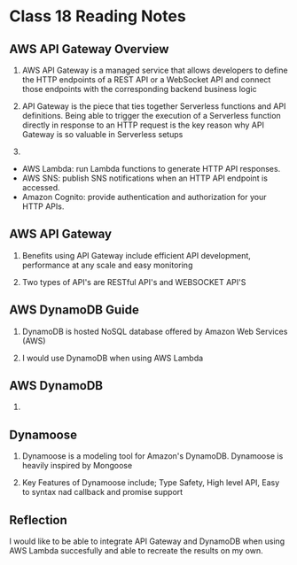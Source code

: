 # Class 18 Reading Notes

## AWS API Gateway Overview

1) AWS API Gateway is a managed service that allows developers to define the HTTP endpoints of a REST API or a WebSocket API and connect those endpoints with the corresponding backend business logic

2) API Gateway is the piece that ties together Serverless functions and API definitions. Being able to trigger the execution of a Serverless function directly in response to an HTTP request is the key reason why API Gateway is so valuable in Serverless setups

3)

- AWS Lambda: run Lambda functions to generate HTTP API responses.
- AWS SNS: publish SNS notifications when an HTTP API endpoint is accessed.
- Amazon Cognito: provide authentication and authorization for your HTTP APIs.

## AWS API Gateway

1) Benefits using API Gateway include efficient API development, performance at any scale and easy monitoring

2) Two types of API's are RESTful API's and WEBSOCKET API'S

## AWS DynamoDB Guide 

1) DynamoDB is hosted NoSQL database offered by Amazon Web Services (AWS)

2) I would use DynamoDB when using AWS Lambda

## AWS DynamoDB

1)

## Dynamoose

1) Dynamoose is a modeling tool for Amazon's DynamoDB. Dynamoose is heavily inspired by Mongoose

2) Key Features of Dynamoose include; Type Safety, High level API, Easy to syntax nad callback and promise support

## Reflection

I would like to be able to integrate API Gateway and DynamoDB when using AWS Lambda succesfully and able to recreate the results on my own.
